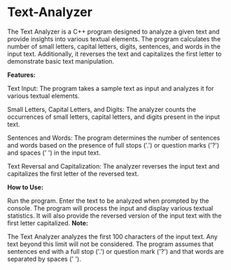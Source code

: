 # Text-Analyzer
The Text Analyzer is a C++ program designed to analyze a given text and provide insights into various textual elements. The program calculates the number of small letters, capital letters, digits, sentences, and words in the input text. Additionally, it reverses the text and capitalizes the first letter to demonstrate basic text manipulation.

**Features:**

Text Input: The program takes a sample text as input and analyzes it for various textual elements.

Small Letters, Capital Letters, and Digits: The analyzer counts the occurrences of small letters, capital letters, and digits present in the input text.

Sentences and Words: The program determines the number of sentences and words based on the presence of full stops ('.') or question marks ('?') and spaces (' ') in the input text.

Text Reversal and Capitalization: The analyzer reverses the input text and capitalizes the first letter of the reversed text.

**How to Use:**

Run the program.
Enter the text to be analyzed when prompted by the console.
The program will process the input and display various textual statistics.
It will also provide the reversed version of the input text with the first letter capitalized.
**Note:**

The Text Analyzer analyzes the first 100 characters of the input text. Any text beyond this limit will not be considered.
The program assumes that sentences end with a full stop ('.') or question mark ('?') and that words are separated by spaces (' ').

